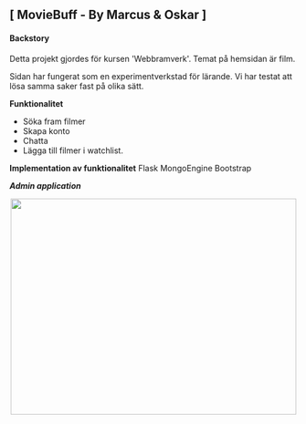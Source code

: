 ## [ MovieBuff - By Marcus & Oskar ]

#### **Backstory** ####
Detta projekt gjordes för kursen 'Webbramverk'. Temat på hemsidan är film. 

Sidan har fungerat som en experimentverkstad för lärande. Vi har testat att lösa samma saker fast på olika sätt.

**Funktionalitet** 
- Söka fram filmer
- Skapa konto
- Chatta
- Lägga till filmer i watchlist. 

**Implementation av funktionalitet**
Flask
MongoEngine
Bootstrap


***Admin application***
<p align="center">
<img src= "https://github.com/OskarHal/Project_Movie_Web_App/blob/master/_documents/search.gif?raw=true/"
  width="500" height="379">
</p>

